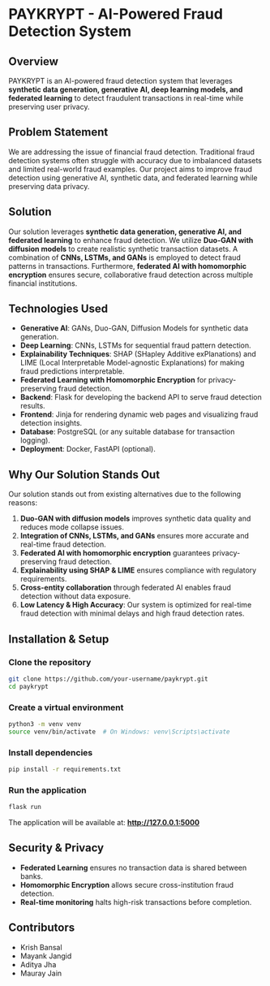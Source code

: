 # PAYKRYPT - AI-Powered Fraud Detection System

## Overview
PAYKRYPT is an AI-powered fraud detection system that leverages **synthetic data generation, generative AI, deep learning models, and federated learning** to detect fraudulent transactions in real-time while preserving user privacy.


## Problem Statement
We are addressing the issue of financial fraud detection. Traditional fraud detection systems often struggle with accuracy due to imbalanced datasets and limited real-world fraud examples. Our project aims to improve fraud detection using generative AI, synthetic data, and federated learning while preserving data privacy.


## Solution
Our solution leverages **synthetic data generation, generative AI, and federated learning** to enhance fraud detection. We utilize **Duo-GAN with diffusion models** to create realistic synthetic transaction datasets. A combination of **CNNs, LSTMs, and GANs** is employed to detect fraud patterns in transactions. Furthermore, **federated AI with homomorphic encryption** ensures secure, collaborative fraud detection across multiple financial institutions.


## Technologies Used
- **Generative AI**: GANs, Duo-GAN, Diffusion Models for synthetic data generation.
- **Deep Learning**: CNNs, LSTMs for sequential fraud pattern detection.
- **Explainability Techniques**: SHAP (SHapley Additive exPlanations) and LIME (Local Interpretable Model-agnostic Explanations) for making fraud predictions interpretable.
- **Federated Learning with Homomorphic Encryption** for privacy-preserving fraud detection.
- **Backend**: Flask for developing the backend API to serve fraud detection results.
- **Frontend**: Jinja for rendering dynamic web pages and visualizing fraud detection insights.
- **Database**: PostgreSQL (or any suitable database for transaction logging).
- **Deployment**: Docker, FastAPI (optional).


## Why Our Solution Stands Out
Our solution stands out from existing alternatives due to the following reasons:
1. **Duo-GAN with diffusion models** improves synthetic data quality and reduces mode collapse issues.
2. **Integration of CNNs, LSTMs, and GANs** ensures more accurate and real-time fraud detection.
3. **Federated AI with homomorphic encryption** guarantees privacy-preserving fraud detection.
4. **Explainability using SHAP & LIME** ensures compliance with regulatory requirements.
5. **Cross-entity collaboration** through federated AI enables fraud detection without data exposure.
6. **Low Latency & High Accuracy**: Our system is optimized for real-time fraud detection with minimal delays and high fraud detection rates.


## Installation & Setup
### Clone the repository
```bash
git clone https://github.com/your-username/paykrypt.git
cd paykrypt
```

### Create a virtual environment
```bash
python3 -m venv venv
source venv/bin/activate  # On Windows: venv\Scripts\activate
```

### Install dependencies
```bash
pip install -r requirements.txt
```

### Run the application
```bash
flask run
```
The application will be available at: **http://127.0.0.1:5000**


## Security & Privacy
- **Federated Learning** ensures no transaction data is shared between banks.  
- **Homomorphic Encryption** allows secure cross-institution fraud detection.  
- **Real-time monitoring** halts high-risk transactions before completion.  


## Contributors
- Krish Bansal  
- Mayank Jangid  
- Aditya Jha  
- Mauray Jain  
